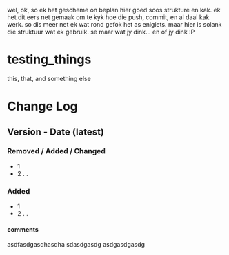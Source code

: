 wel, ok, so ek het gescheme on beplan hier goed soos strukture en kak.
ek het dit eers net gemaak om te kyk hoe die push, commit, en al daai 
kak werk.
so dis meer net ek wat rond gefok het as enigiets.
maar hier is solank die struktuur wat ek gebruik.
se maar wat jy dink... en of jy dink :P

# testing_things
this, that, and something else

# Change Log

## Version - Date (latest)
### Removed / Added / Changed
- 1
- 2
.
.

### Added
- 1
- 2
.
.

#### comments
asdfasdgasdhasdha
sdasdgasdg
asdgasdgasdg
